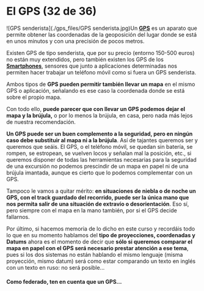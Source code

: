 # El GPS (32 de 36)

![GPS senderista](./gps_files/GPS senderista.jpg)Un [**GPS**](http://es.wikipedia.org/wiki/Sistema_de_posicionamiento_global "GPS en Wikipedia") es un aparato que permite obtener las coordenadas de la geoposición del lugar donde se está en unos minutos y con una precisión de pocos metros.

Existen GPS de tipo senderista, que por su precio (entorno 150-500 euros) no están muy extendidos, pero también existen los GPS de los [**Smartphones**](http://es.wikipedia.org/wiki/Tel%C3%A9fono_inteligente "Smartphone en Wikipedia"), sensores que junto a aplicaciones determinadas nos permiten hacer trabajar un teléfono móvil como si fuera un GPS senderista.

Ambos tipos de **GPS pueden permitir también llevar un mapa** en el mismo GPS o aplicación, señalando es ese caso la coordenada donde se está sobre el propio mapa.

Con todo ello, **puede parecer que con llevar un GPS podemos dejar el mapa y la brújula,** o por lo menos la brújula, en casa, pero nada más lejos de nuestra recomendación.

**Un GPS puede ser un buen complemento a la seguridad, pero en ningún caso debe substituir al mapa ni a la brújula**. Así de tajantes queremos ser y queremos que seáis. El GPS, o el teléfono móvil, se quedan sin batería, se rompen, se estropean, se vuelven locos y señalan mal la posición, etc., si queremos disponer de todas las herramientas necesarias para la seguridad de una excursión no podemos prescindir de un mapa en papel ni de una brújula imantada, aunque es cierto que lo podemos complementar con un GPS.

Tampoco le vamos a quitar mérito: **en situaciones de niebla o de noche un GPS, con el track guardado del recorrido, puede ser la única mano que nos permita salir de una situación de extravío o desorientación**. Eso sí, pero siempre con el mapa en la mano también, por si el GPS decide fallarnos.

Por último, si hacemos memoria de lo dicho en este curso y recordáis todo lo que en su momento hablamos del **tipo de proyecciones, coordenadas y Datums** ahora es el momento de decir que **sólo si queremos comparar el mapa en papel con el GPS será necesario prestar atención a ese tema**, pues si los dos sistemas no están hablando el mismo lenguaje (misma proyección, mismo datum) será como estar comparando un texto en inglés con un texto en ruso: no será posible...

#### **Como federado, ten en cuenta que un GPS...**
